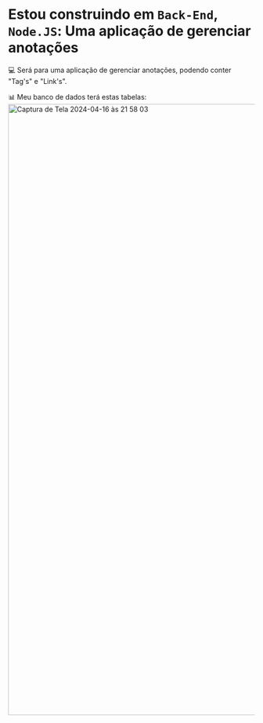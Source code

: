 # Estou construindo em `Back-End`, `Node.JS`: Uma aplicação de gerenciar anotações

💻 Será para uma aplicação de gerenciar anotações, podendo conter "Tag's" e "Link's".

📊 Meu banco de dados terá estas tabelas:
<img width="1247" alt="Captura de Tela 2024-04-16 às 21 58 03" src="https://github.com/Leonardolira01/training_api/assets/67601166/bec3d394-1245-411d-a831-c2b662f8bc38">
